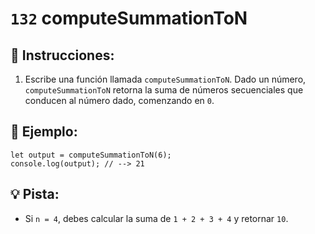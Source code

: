 # `132` computeSummationToN

## 📝 Instrucciones:

1. Escribe una función llamada `computeSummationToN`. Dado un número, `computeSummationToN` retorna la suma de números secuenciales que conducen al número dado, comenzando en `0`.

## 📎 Ejemplo:

```Js
let output = computeSummationToN(6);
console.log(output); // --> 21
```

## 💡 Pista:

+ Si `n = 4`, debes calcular la suma de `1 + 2 + 3 + 4` y retornar `10`.
